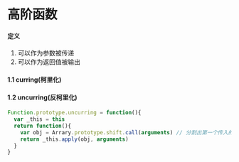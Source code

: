 # 高阶函数
#### 定义
1. 可以作为参数被传递
2. 可以作为返回值被输出
#### 1.1 curring(柯里化)
#### 1.2 uncurring(反柯里化)
```javascript
Function.prototype.uncurring = function(){
  var _this = this
  return function(){
    var obj = Arrary.prototype.shift.call(arguments) // 分割出第一个传入的参数----对象
    return _this.apply(obj, arguments)
  }
}
```